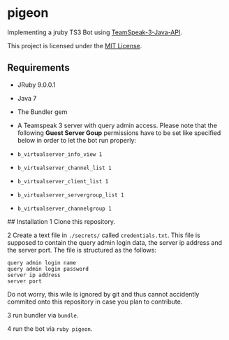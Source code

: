 # pigeon

Implementing a jruby TS3 Bot using [TeamSpeak-3-Java-API](https://github.com/TheHolyWaffle/TeamSpeak-3-Java-API).

This project is licensed under the [MIT License](https://github.com/simplay/pigeon/blob/master/LICENSE).

## Requirements
+ JRuby 9.0.0.1
+ Java 7
+ The Bundler gem
+ A Teamspeak 3 server with query admin access. Please note that the following **Guest Server Goup** permissions have to be set like specified below in order to let the bot run properly:

 + `b_virtualserver_info_view 1`
 + `b_virtualserver_channel_list 1`
 + `b_virtualserver_client_list 1`
 + `b_virtualserver_servergroup_list 1`
 + `b_virtualserver_channelgroup 1`

## Installation
1 Clone this repository.

2 Create a text file in `./secrets/` called `credentials.txt`. This file is supposed to contain the query admin login data, the server ip address and the server port. The file is structured as the follows: 
```
query admin login name
query admin login password
server ip address
server port
```
Do not worry, this wile is ignored by git and thus cannot accidently commited onto this repository in case you plan to contribute. 

3 run bundler via `bundle`.

4 run the bot via `ruby pigeon`.
